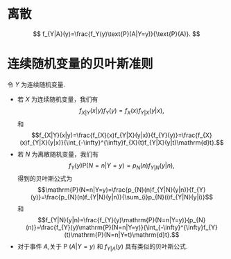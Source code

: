 # 离散
$$
f_{Y|A}(y)=\frac{f_Y(y)\text{P}(A|Y=y)}{\text{P}(A)}.
$$
# 连续随机变量的贝叶斯准则
令 $Y$ 为连续随机变量.
- 若 $X$ 为连续随机变量，我们有
$$f_{X|Y}(x|y)f_Y(y)=f_X(x)f_{Y|X}(y|x),$$
和
$$f_{X|Y}(x|y)=\frac{f_{X}(x)f_{Y|X}(y|x)}{f_{Y}(y)}=\frac{f_{X}(x)f_{Y|X}(y|x)}{\int_{-\infty}^{\infty}f_{X}(t)f_{Y|X}(y|t)\mathrm{d}t}.$$
- 若 $N$ 为离散随机变量，我们有
$$f_Y(y)\mathrm{P}(N=n|Y=y)=p_N(n)f_{Y|N}(y|n),$$
得到的贝叶斯公式为
$$\mathrm{P}(N=n|Y=y)=\frac{p_{N}(n)f_{Y|N}(y|n)}{f_{Y}(y)}=\frac{p_{N}(n)f_{Y|N}(y|n)}{\sum_{i}p_{N}(i)f_{Y|N}(y|i)}$$
和
$$f_{Y|N}(y|n)=\frac{f_{Y}(y)\mathrm{P}(N=n|Y=y)}{p_{N}(n)}=\frac{f_{Y}(y)\mathrm{P}(N=n|Y=y)}{\int_{-\infty}^{\infty}f_{Y}(t)\mathrm{P}(N=n|Y=t)\mathrm{d}t}.$$
- 对于事件 $A$,关于 P $(A|Y=y)$ 和 $f_{Y|A}(y)$ 具有类似的贝叶斯公式.